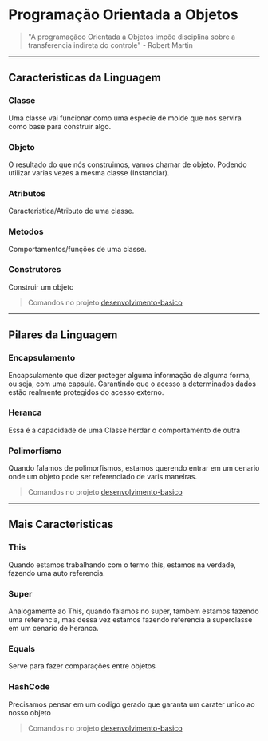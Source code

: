 # Programação Orientada a Objetos

> "A programaçãoo Orientada a Objetos impõe disciplina sobre a transferencia indireta do controle" - Robert Martin

---
## Caracteristicas da Linguagem

### Classe
Uma classe vai funcionar como uma especie de molde que nos servira como base para construir algo.
	
### Objeto
O resultado do que nós construimos, vamos chamar de objeto. Podendo utilizar varias vezes a mesma classe (Instanciar).
	
### Atributos
Caracteristica/Atributo de uma classe.

### Metodos
Comportamentos/funções de uma classe.
	
### Construtores
Construir um objeto

> Comandos no projeto [desenvolvimento-basico](https://github.com/OtavioKoike/DIO-Bootcamp-Inter-Java-Developer/tree/master/Projetos/desenvolvimento-basico)
	
---
## Pilares da Linguagem

### Encapsulamento
Encapsulamento que dizer proteger alguma informação de alguma forma, ou seja, com uma capsula. Garantindo que o acesso a determinados dados estão realmente protegidos do acesso externo.
	
### Heranca
Essa é a capacidade de uma Classe herdar o comportamento de outra
	
### Polimorfismo
Quando falamos de polimorfismos, estamos querendo entrar em um cenario onde um objeto pode ser referenciado de varis maneiras.

> Comandos no projeto [desenvolvimento-basico](https://github.com/OtavioKoike/DIO-Bootcamp-Inter-Java-Developer/tree/master/Projetos/desenvolvimento-basico)
	
---
## Mais Caracteristicas

### This
Quando estamos trabalhando com o termo this, estamos na verdade, fazendo uma auto referencia.
	
### Super
Analogamente ao This, quando falamos no super, tambem estamos fazendo uma referencia, mas dessa vez estamos fazendo referencia a superclasse em um cenario de heranca.
	
### Equals 
Serve para fazer comparações entre objetos
	
### HashCode
Precisamos pensar em um codigo gerado que garanta um carater unico ao nosso objeto

> Comandos no projeto [desenvolvimento-basico](https://github.com/OtavioKoike/DIO-Bootcamp-Inter-Java-Developer/tree/master/Projetos/desenvolvimento-basico)
